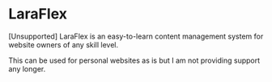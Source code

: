 # LaraFlex
[Unsupported] LaraFlex is an easy-to-learn content management system for website owners of any skill level.

This can be used for personal websites as is but I am not providing support any longer.
